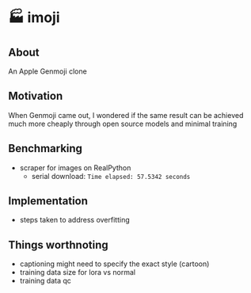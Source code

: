 # 🏭 imoji 

## About

An Apple Genmoji clone

## Motivation

When Genmoji came out, I wondered if the same result can be achieved much more cheaply through open source models and minimal training

## Benchmarking
* scraper for images on RealPython
    * serial download: `Time elapsed: 57.5342 seconds`

## Implementation
* steps taken to address overfitting

## Things worthnoting
* captioning might need to specify the exact style (cartoon)
* training data size for lora vs normal
* training data qc
